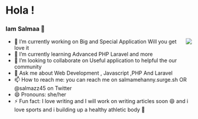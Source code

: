 # Hola ! 
### Iam Salmaa 👋

<img src="https://imgur.com/nhjMpir" align="right">

 - 🔭 I’m currently working on Big and Special Application Will you get love it  
- 🌱 I’m currently learning Advanced PHP Laravel and more 
- 👯 I’m looking to collaborate on Useful application to helpful the our community
- 💬 Ask me about Web Development , Javascript ,PHP And Laravel 
- 📫 How to reach me: you can reach me on salmamehanny.surge.sh OR  @salmazz45 on Twitter 
- 😄 Pronouns: she/her
- ⚡ Fun fact: I love writing and I will work on writing articles soon 😄
and i love sports and i building up  a healthy athletic body 🌱 
